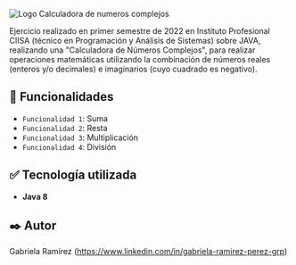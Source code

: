 ![Logo Calculadora de numeros complejos](https://github.com/ramirezgabrielap/CIISA-Programacion-CalculadoraCompleja/assets/100728813/f29835c7-eb89-4f82-ae86-e099c75502ae)


Ejercicio realizado en primer semestre de 2022 en Instituto Profesional CIISA (técnico en Programación y Análisis de Sistemas) sobre JAVA, 
realizando una "Calculadora de Números Complejos", para realizar operaciones matemáticas utilizando la combinación de números reales (enteros y/o decimales) e imaginarios (cuyo cuadrado es negativo).

## :hammer: Funcionalidades

- `Funcionalidad 1`: Suma
- `Funcionalidad 2`: Resta
- `Funcionalidad 3`: Multiplicación
- `Funcionalidad 4`: División

## :white_check_mark: Tecnología utilizada

* **Java 8** 

## ✒️ Autor
Gabriela Ramírez
(https://www.linkedin.com/in/gabriela-ramirez-perez-grp)
